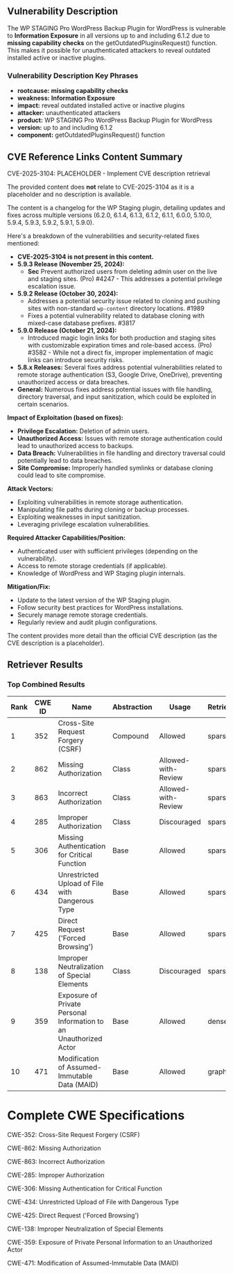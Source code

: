 ## Vulnerability Description
The WP STAGING Pro WordPress Backup Plugin for WordPress is vulnerable to **Information Exposure** in all versions up to and including 6.1.2 due to **missing capability checks** on the getOutdatedPluginsRequest() function. This makes it possible for unauthenticated attackers to reveal outdated installed active or inactive plugins.

### Vulnerability Description Key Phrases
- **rootcause:** **missing capability checks**
- **weakness:** **Information Exposure**
- **impact:** reveal outdated installed active or inactive plugins
- **attacker:** unauthenticated attackers
- **product:** WP STAGING Pro WordPress Backup Plugin for WordPress
- **version:** up to and including 6.1.2
- **component:** getOutdatedPluginsRequest() function

## CVE Reference Links Content Summary
CVE-2025-3104: PLACEHOLDER - Implement CVE description retrieval

The provided content does **not** relate to CVE-2025-3104 as it is a placeholder and no description is available.

The content is a changelog for the WP Staging plugin, detailing updates and fixes across multiple versions (6.2.0, 6.1.4, 6.1.3, 6.1.2, 6.1.1, 6.0.0, 5.10.0, 5.9.4, 5.9.3, 5.9.2, 5.9.1, 5.9.0).

Here's a breakdown of the vulnerabilities and security-related fixes mentioned:

*   **CVE-2025-3104 is not present in this content.**
*   **5.9.3 Release (November 25, 2024):**
    *   **Sec** Prevent authorized users from deleting admin user on the live and staging sites. (Pro) #4247 - This addresses a potential privilege escalation issue.
*   **5.9.2 Release (October 30, 2024):**
    *   Addresses a potential security issue related to cloning and pushing sites with non-standard `wp-content` directory locations. #1989
    *   Fixes a potential vulnerability related to database cloning with mixed-case database prefixes. #3817
*   **5.9.0 Release (October 21, 2024):**
    *   Introduced magic login links for both production and staging sites with customizable expiration times and role-based access. (Pro) #3582 - While not a direct fix, improper implementation of magic links can introduce security risks.
*   **5.8.x Releases:** Several fixes address potential vulnerabilities related to remote storage authentication (S3, Google Drive, OneDrive), preventing unauthorized access or data breaches.
*   **General:** Numerous fixes address potential issues with file handling, directory traversal, and input sanitization, which could be exploited in certain scenarios.

**Impact of Exploitation (based on fixes):**

*   **Privilege Escalation:** Deletion of admin users.
*   **Unauthorized Access:**  Issues with remote storage authentication could lead to unauthorized access to backups.
*   **Data Breach:** Vulnerabilities in file handling and directory traversal could potentially lead to data breaches.
*   **Site Compromise:** Improperly handled symlinks or database cloning could lead to site compromise.

**Attack Vectors:**

*   Exploiting vulnerabilities in remote storage authentication.
*   Manipulating file paths during cloning or backup processes.
*   Exploiting weaknesses in input sanitization.
*   Leveraging privilege escalation vulnerabilities.

**Required Attacker Capabilities/Position:**

*   Authenticated user with sufficient privileges (depending on the vulnerability).
*   Access to remote storage credentials (if applicable).
*   Knowledge of WordPress and WP Staging plugin internals.

**Mitigation/Fix:**

*   Update to the latest version of the WP Staging plugin.
*   Follow security best practices for WordPress installations.
*   Securely manage remote storage credentials.
*   Regularly review and audit plugin configurations.

The content provides more detail than the official CVE description (as the CVE description is a placeholder).

## Retriever Results

### Top Combined Results

| Rank | CWE ID | Name | Abstraction | Usage  | Retrievers | Individual Scores |
|------|--------|------|-------------|-------|------------|-------------------|
| 1 | 352 | Cross-Site Request Forgery (CSRF) | Compound | Allowed | sparse | 0.360 |
| 2 | 862 | Missing Authorization | Class | Allowed-with-Review | sparse | 0.351 |
| 3 | 863 | Incorrect Authorization | Class | Allowed-with-Review | sparse | 0.323 |
| 4 | 285 | Improper Authorization | Class | Discouraged | sparse | 0.290 |
| 5 | 306 | Missing Authentication for Critical Function | Base | Allowed | sparse | 0.287 |
| 6 | 434 | Unrestricted Upload of File with Dangerous Type | Base | Allowed | sparse | 0.284 |
| 7 | 425 | Direct Request ('Forced Browsing') | Base | Allowed | sparse | 0.273 |
| 8 | 138 | Improper Neutralization of Special Elements | Class | Discouraged | sparse | 0.272 |
| 9 | 359 | Exposure of Private Personal Information to an Unauthorized Actor | Base | Allowed | dense | 0.510 |
| 10 | 471 | Modification of Assumed-Immutable Data (MAID) | Base | Allowed | graph | 0.003 |



# Complete CWE Specifications

CWE-352: Cross-Site Request Forgery (CSRF)

CWE-862: Missing Authorization

CWE-863: Incorrect Authorization

CWE-285: Improper Authorization

CWE-306: Missing Authentication for Critical Function

CWE-434: Unrestricted Upload of File with Dangerous Type

CWE-425: Direct Request ('Forced Browsing')

CWE-138: Improper Neutralization of Special Elements

CWE-359: Exposure of Private Personal Information to an Unauthorized Actor

CWE-471: Modification of Assumed-Immutable Data (MAID)